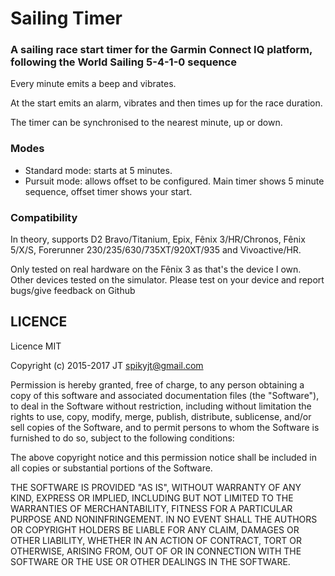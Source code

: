 # Sailing Timer

### A sailing race start timer for the Garmin Connect IQ platform, following the World Sailing 5-4-1-0 sequence

Every minute emits a beep and vibrates.

At the start emits an alarm, vibrates and then times up for the race duration.

The timer can be synchronised to the nearest minute, up or down.

### Modes

- Standard mode: starts at 5 minutes.
- Pursuit mode: allows offset to be configured. Main timer shows 5 minute sequence, offset timer shows your start.

### Compatibility

In theory, supports D2 Bravo/Titanium, Epix, Fênix 3/HR/Chronos, Fênix 5/X/S, Forerunner 230/235/630/735XT/920XT/935 and Vivoactive/HR.

Only tested on real hardware on the Fênix 3 as that's the device I own. Other devices tested on the simulator. Please test on your device and report bugs/give feedback on Github

## LICENCE

Licence MIT

Copyright (c) 2015-2017 JT <spikyjt@gmail.com>

Permission is hereby granted, free of charge, to any person obtaining a copy
of this software and associated documentation files (the "Software"), to deal
in the Software without restriction, including without limitation the rights
to use, copy, modify, merge, publish, distribute, sublicense, and/or sell
copies of the Software, and to permit persons to whom the Software is
furnished to do so, subject to the following conditions:

The above copyright notice and this permission notice shall be included in
all copies or substantial portions of the Software.

THE SOFTWARE IS PROVIDED "AS IS", WITHOUT WARRANTY OF ANY KIND, EXPRESS OR
IMPLIED, INCLUDING BUT NOT LIMITED TO THE WARRANTIES OF MERCHANTABILITY,
FITNESS FOR A PARTICULAR PURPOSE AND NONINFRINGEMENT. IN NO EVENT SHALL THE
AUTHORS OR COPYRIGHT HOLDERS BE LIABLE FOR ANY CLAIM, DAMAGES OR OTHER
LIABILITY, WHETHER IN AN ACTION OF CONTRACT, TORT OR OTHERWISE, ARISING FROM,
OUT OF OR IN CONNECTION WITH THE SOFTWARE OR THE USE OR OTHER DEALINGS IN
THE SOFTWARE.

